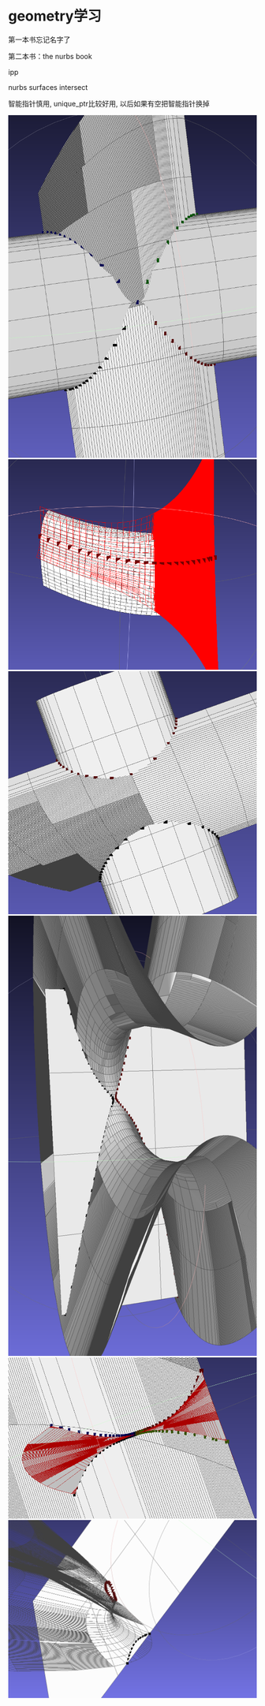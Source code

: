 # geometry学习

第一本书忘记名字了

第二本书：the nurbs book

ipp

nurbs surfaces intersect

智能指针慎用, unique_ptr比较好用, 以后如果有空把智能指针换掉

![example1](intersectExampleImage/example1.png)
![example2-效率低](intersectExampleImage/example2.png)
![example3](intersectExampleImage/example3.png)
![example4](intersectExampleImage/example4.png)
![example5](intersectExampleImage/example5.png)
![example6](intersectExampleImage/example6.png)